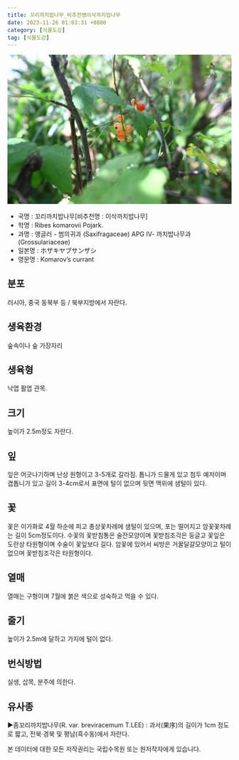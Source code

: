 ```yaml
---
title: 꼬리까치밥나무_비추천명이삭까치밥나무
date: 2023-11-26 01:03:31 +0800
category: [식물도감]
tag: [식물도감]
---
```




![꼬리까치밥나무[비추천명 : 이삭까치밥나무]](/assets/img/fileUpload/plants/basic/Saxifragaceae/Ribes/28932/5_th2.JPG)
- 국명 : 꼬리까치밥나무[비추천명 : 이삭까치밥나무]
- 학명 : Ribes komarovii Pojark.
- 과명 : 앵글러 - 범의귀과 (Saxifragaceae) APG Ⅳ- 까치밥나무과 (Grossulariaceae)
- 일본명 : ホザキヤブサンザシ
- 영문명 : Komarov’s currant


## 분포
러시아, 중국 동북부 등 / 북부지방에서 자란다.
## 생육환경
숲속이나 숲 가장자리
## 생육형
낙엽 활엽 관목.
## 크기
높이가 2.5m정도 자란다.
## 잎
잎은 어긋나기하며 난상 원형이고 3-5개로 갈라짐. 톱니가 드물게 있고 첨두 예저이며 겹톱니가 있고 길이 3-4cm로서 표면에 털이 없으며 뒷면 맥위에 샘털이 있다.
## 꽃
꽃은 이가화로 4월 하순에 피고 총상꽃차례에 샘털이 있으며, 포는 떨어지고 암꽃꽃차례는 길이 5cm정도이다. 수꽃의 꽃받침통은 술잔모양이며 꽃받침조각은 둥글고 꽃잎은 도란상 타원형이며 수술이 꽃잎보다 길다. 암꽃에 있어서 씨방은 거꿀달걀모양이고 털이 없으며 꽃받침조각은 타원형이다.
## 열매
열매는 구형이며 7월에 붉은 색으로 성숙하고 먹을 수 있다.
## 줄기
높이가 2.5m에 달하고 가지에 털이 없다.
## 번식방법
실생, 삽목, 분주에 의한다.
## 유사종
▶좀꼬리까치밥나무(R. var. breviracemum T.LEE) : 과서(果序)의 길이가 1cm 정도로 짧고, 전북·경북 및 평남(흑수동)에서 자란다.






본 데이터에 대한 모든 저작권리는 국립수목원 또는 원저작자에게 있습니다.
